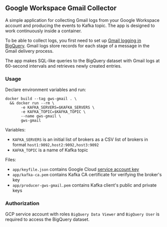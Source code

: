 ## Google Workspace Gmail Collector

A simple application for collecting Gmail logs from your Google Workspace account and producing the events to Kafka topic. The app is designed to work continuously inside a container.

To be able to collect logs, you first need to set up [Gmail logging in BigQuery](https://support.google.com/a/answer/7233312). Gmail logs store records for each stage of a message in the Gmail delivery process.

The app makes SQL-like queries to the BigQuery dataset with Gmail logs at 60-second intervals and retrieves newly created entries.

### Usage

Declare environment variables and run:

```
docker build --tag gws-gmail . \
  && docker run --rm \
       -e KAFKA_SERVERS=$KAFKA_SERVERS \
       -e KAFKA_TOPIC=$KAFKA_TOPIC \
       --name gws-gmail \
       gws-gmail
```

Variables:
- `KAFKA_SERVERS` is an initial list of brokers as a CSV list of brokers in format `host1:9092,host2:9092,host3:9092`
- `KAFKA_TOPIC` is a name of Kafka topic

Files:
- `app/keyfile.json` contains Google Cloud [service account key](https://cloud.google.com/iam/docs/creating-managing-service-account-keys)
- `app/kafka-ca.pem` contains Kafka CA certificate for verifying the broker's key
- `app/producer-gws-gmail.pem` contains Kafka client's public and private keys

### Authorization

GCP service account with roles `BigQuery Data Viewer` and `BigQuery User` is required to access the BigQuery dataset.


